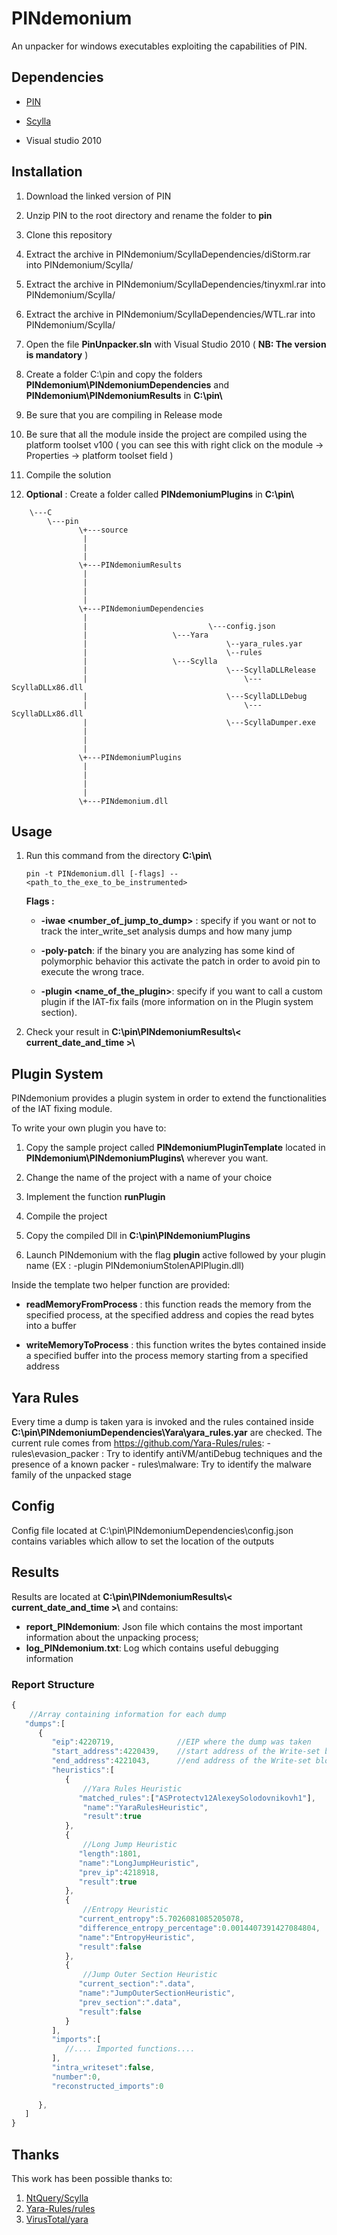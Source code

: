 # PINdemonium
An unpacker for windows executables exploiting the capabilities of PIN.

## Dependencies

* [PIN](http://software.intel.com/sites/landingpage/pintool/downloads/pin-2.14-71313-msvc10-windows.zip)

* [Scylla](https://github.com/NtQuery/Scylla) 

* Visual studio 2010



## Installation

1. Download the linked version of PIN

2. Unzip PIN to the root directory and rename the folder to **pin**

3. Clone this repository

4. Extract the archive in PINdemonium/ScyllaDependencies/diStorm.rar into PINdemonium/Scylla/

5. Extract the archive in PINdemonium/ScyllaDependencies/tinyxml.rar into PINdemonium/Scylla/

6. Extract the archive in PINdemonium/ScyllaDependencies/WTL.rar into PINdemonium/Scylla/

5. Open the file **PinUnpacker.sln** with Visual Studio 2010 ( **NB: The version is mandatory** )

6. Create a folder C:\\pin and copy the folders **PINdemonium\PINdemoniumDependencies** and **PINdemonium\PINdemoniumResults** in **C:\pin\\**

7. Be sure that you are compiling in Release mode 

8. Be sure that all the module inside the project are compiled using the platform toolset v100 ( you can see this with right click on the module -> Properties -> platform toolset field )

9. Compile the solution

10. **Optional** : Create a folder called **PINdemoniumPlugins** in **C:\pin\\**

```
	\---C
	    \---pin
			   \+---source
			   	| 	     
			   	|
			   	|
			   \+---PINdemoniumResults
			   	|
			   	|
			   	|
			   	|
			   \+---PINdemoniumDependencies 
			   	|						  
			   	|			              	\---config.json
			   	|					\---Yara
			   	|								\--yara_rules.yar
			   	|								\--rules
			   	|					\---Scylla
			   	|								\---ScyllaDLLRelease
			   	|									\---ScyllaDLLx86.dll
			   	|								\---ScyllaDLLDebug
			   	|									\---ScyllaDLLx86.dll
			   	|								\---ScyllaDumper.exe
			   	|
			   	|
			   	|
			   \+---PINdemoniumPlugins
			   	|
			   	|
			   	|
			   	|
			   \+---PINdemonium.dll
```

## Usage

1. Run this command from the directory **C:\pin\\**

	```
	pin -t PINdemonium.dll [-flags] -- <path_to_the_exe_to_be_instrumented>
	```

	**Flags :**
	- **-iwae <number_of_jump_to_dump>** : specify if you want or not to track the inter_write_set analysis dumps and how many jump
		

	- **-poly-patch**: if the binary you are analyzing has some kind of polymorphic behavior this activate the patch in order to avoid pin to execute the wrong trace.


	- **-plugin <name_of_the_plugin>**: specify if you want to call a custom plugin if the IAT-fix fails (more information on in the Plugin system section).

2. Check your result in **C:\pin\PINdemoniumResults\\< current_date_and_time >\\**

## Plugin System
PINdemonium provides a plugin system in order to extend the functionalities of the IAT fixing module.

To write your own plugin you have to:

1. Copy the sample project called **PINdemoniumPluginTemplate** located in **PINdemonium\PINdemoniumPlugins\\**  wherever you want.

2. Change the name of the project with a name of your choice

3. Implement the function **runPlugin**

4. Compile the project

5. Copy the compiled Dll in **C:\pin\PINdemoniumPlugins**

6. Launch PINdemonium with the flag **plugin** active followed by your plugin name (EX : -plugin PINdemoniumStolenAPIPlugin.dll)

Inside the template two helper function are provided:

- **readMemoryFromProcess** : this function reads the memory from the specified process, at the specified address and copies the read bytes into a buffer

- **writeMemoryToProcess** : this function writes the bytes contained inside a specified buffer into the process memory starting from a specified address

## Yara Rules
Every time a dump is taken yara is invoked and the rules contained inside **C:\pin\PINdemoniumDependencies\Yara\yara_rules.yar** are checked. The current rule comes from https://github.com/Yara-Rules/rules:
	- rules\evasion_packer : Try to identify antiVM/antiDebug techniques and the presence of a known packer
	- rules\malware: Try to identify the malware family of the unpacked stage
## Config
Config file located at C:\pin\PINdemoniumDependencies\config.json contains variables which allow to set the location of the outputs

## Results
Results are located at **C:\pin\PINdemoniumResults\\< current_date_and_time >\\** and contains:
- **report_PINdemonium**: Json file which contains the most important information about the unpacking process;
- **log_PINdemonium.txt**: Log which contains useful debugging information

### Report Structure
```javascript
{  
	//Array containing information for each dump
   "dumps":[             
      {  
         "eip":4220719,         	 //EIP where the dump was taken     
         "start_address":4220439,	 //start address of the Write-set block
         "end_address":4221043,		 //end address of the Write-set block
         "heuristics":[
            {	
            	//Yara Rules Heuristic
               "matched_rules":["ASProtectv12AlexeySolodovnikovh1"],
                "name":"YaraRulesHeuristic",
                "result":true
            },
            {  
            	//Long Jump Heuristic
               "length":1801,					
               "name":"LongJumpHeuristic",
               "prev_ip":4218918,
               "result":true
            },
            {  
            	//Entropy Heuristic
               "current_entropy":5.7026081085205078,    
               "difference_entropy_percentage":0.0014407391427084804,
               "name":"EntropyHeuristic",
               "result":false
            },
            {  
            	//Jump Outer Section Heuristic
               "current_section":".data",			
               "name":"JumpOuterSectionHeuristic",
               "prev_section":".data",
               "result":false
            }
         ],
         "imports":[  
			//.... Imported functions....
         ],
         "intra_writeset":false,
         "number":0,
         "reconstructed_imports":0
       
      },
   ]
}
```
## Thanks

This work has been possible thanks to:
1. [NtQuery/Scylla](https://github.com/NtQuery/Scylla) 
2. [Yara-Rules/rules](https://github.com/Yara-Rules/rules)
3. [VirusTotal/yara](https://github.com/virustotal/yara)
